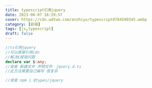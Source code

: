 ```yaml
---
title: typescript引用jquery
date: 2023-06-07 16:59:57
cover: https://cdn.wdtwo.com/anzhiyu/typescript0784590345.webp
category: [前端]
tags: [js,typescript]
draft: false
---
```


<!--more-->
```ts
//ts引用jquery
//可以直接引用cdn
//解决$报错问题
declare var $:any;
//或者 新建文件 声明文件　jquery.d.ts
//此方法需要自己编写 很复杂

//或者 npm i @types/jquery
```
